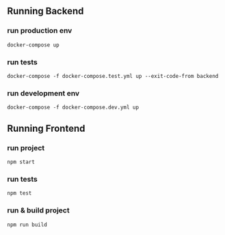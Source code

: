 
## Running Backend
### run production env
```
docker-compose up
```

### run tests
```
docker-compose -f docker-compose.test.yml up --exit-code-from backend
```

### run development env
```
docker-compose -f docker-compose.dev.yml up
```
## Running Frontend

### run project
```
npm start
```
### run tests
```
npm test
```
### run & build project
```
npm run build
```
